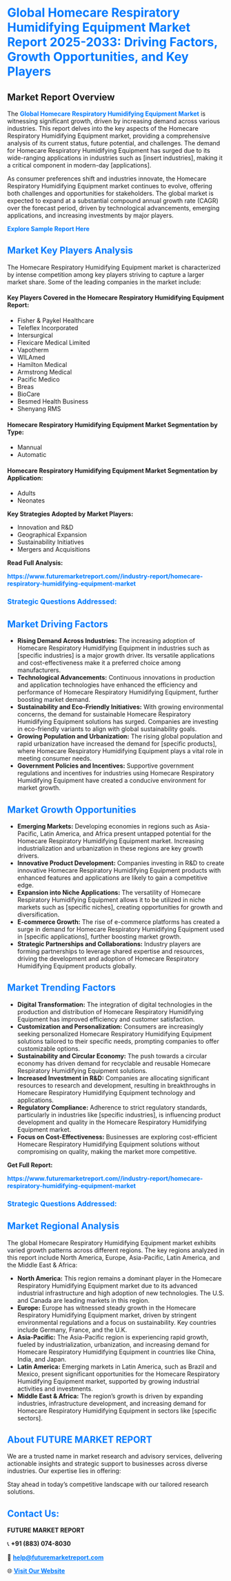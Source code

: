 <h1 style="color: #007BFF;">Global Homecare Respiratory Humidifying Equipment Market Report 2025-2033: Driving Factors, Growth Opportunities, and Key Players</h1>

<section id="overview">
<h2>Market Report Overview</h2>
<p>The <a href="https://www.futuremarketreport.com//industry-report/homecare-respiratory-humidifying-equipment-market" style="color: #007BFF; text-decoration: none;"><strong>Global Homecare Respiratory Humidifying Equipment Market</strong></a> is witnessing significant growth, driven by increasing demand across various industries. This report delves into the key aspects of the Homecare Respiratory Humidifying Equipment market, providing a comprehensive analysis of its current status, future potential, and challenges. The demand for Homecare Respiratory Humidifying Equipment has surged due to its wide-ranging applications in industries such as [insert industries], making it a critical component in modern-day [applications].</p>
<p>As consumer preferences shift and industries innovate, the Homecare Respiratory Humidifying Equipment market continues to evolve, offering both challenges and opportunities for stakeholders. The global market is expected to expand at a substantial compound annual growth rate (CAGR) over the forecast period, driven by technological advancements, emerging applications, and increasing investments by major players.</p>
</section>

<section id="overview">
<p><a href="https://www.futuremarketreport.com//request-sample/reportId=49993" style="color: #007BFF; text-decoration: none;"><strong>Explore Sample Report Here</strong></a></p>
</section>

<section id="key-players">
<h2 style="color: #007BFF;">Market Key Players Analysis</h2>
<p>The Homecare Respiratory Humidifying Equipment market is characterized by intense competition among key players striving to capture a larger market share. Some of the leading companies in the market include:</p>
<h4>Key Players Covered in the Homecare Respiratory Humidifying Equipment Report:</h4>
<ul><li>Fisher &amp; Paykel Healthcare</li><li>Teleflex Incorporated</li><li>Intersurgical</li><li>Flexicare Medical Limited</li><li>Vapotherm</li><li>WILAmed</li><li>Hamilton Medical</li><li>Armstrong Medical</li><li>Pacific Medico</li><li>Breas</li><li>BioCare</li><li>Besmed Health Business</li><li>Shenyang RMS</li></ul>
<h4>Homecare Respiratory Humidifying Equipment Market Segmentation by Type:</h4>
<ul><li>Mannual</li><li>Automatic</li></ul>

<h4>Homecare Respiratory Humidifying Equipment Market Segmentation by Application:</h4>
<ul><li>Adults</li><li>Neonates</li></ul>
<p><strong>Key Strategies Adopted by Market Players:</strong></p>
<ul>
<li>Innovation and R&D</li>
<li>Geographical Expansion</li>
<li>Sustainability Initiatives</li>
<li>Mergers and Acquisitions</li>
</ul>
</section>

<section>
<p><strong>Read Full Analysis: </strong></p><a href="https://www.futuremarketreport.com//industry-report/homecare-respiratory-humidifying-equipment-market" style="color: #007BFF; text-decoration: none;"><strong>https://www.futuremarketreport.com//industry-report/homecare-respiratory-humidifying-equipment-market</strong></a>
<h3 style="color: #007BFF;">Strategic Questions Addressed:</h3>
</section>

<section id="driving-factors">
<h2 style="color: #007BFF;">Market Driving Factors</h2>
<ul>
<li><strong>Rising Demand Across Industries:</strong> The increasing adoption of Homecare Respiratory Humidifying Equipment in industries such as [specific industries] is a major growth driver. Its versatile applications and cost-effectiveness make it a preferred choice among manufacturers.</li>
<li><strong>Technological Advancements:</strong> Continuous innovations in production and application technologies have enhanced the efficiency and performance of Homecare Respiratory Humidifying Equipment, further boosting market demand.</li>
<li><strong>Sustainability and Eco-Friendly Initiatives:</strong> With growing environmental concerns, the demand for sustainable Homecare Respiratory Humidifying Equipment solutions has surged. Companies are investing in eco-friendly variants to align with global sustainability goals.</li>
<li><strong>Growing Population and Urbanization:</strong> The rising global population and rapid urbanization have increased the demand for [specific products], where Homecare Respiratory Humidifying Equipment plays a vital role in meeting consumer needs.</li>
<li><strong>Government Policies and Incentives:</strong> Supportive government regulations and incentives for industries using Homecare Respiratory Humidifying Equipment have created a conducive environment for market growth.</li>
</ul>
</section>

<section id="growth-opportunities">
<h2 style="color: #007BFF;">Market Growth Opportunities</h2>
<ul>
<li><strong>Emerging Markets:</strong> Developing economies in regions such as Asia-Pacific, Latin America, and Africa present untapped potential for the Homecare Respiratory Humidifying Equipment market. Increasing industrialization and urbanization in these regions are key growth drivers.</li>
<li><strong>Innovative Product Development:</strong> Companies investing in R&D to create innovative Homecare Respiratory Humidifying Equipment products with enhanced features and applications are likely to gain a competitive edge.</li>
<li><strong>Expansion into Niche Applications:</strong> The versatility of Homecare Respiratory Humidifying Equipment allows it to be utilized in niche markets such as [specific niches], creating opportunities for growth and diversification.</li>
<li><strong>E-commerce Growth:</strong> The rise of e-commerce platforms has created a surge in demand for Homecare Respiratory Humidifying Equipment used in [specific applications], further boosting market growth.</li>
<li><strong>Strategic Partnerships and Collaborations:</strong> Industry players are forming partnerships to leverage shared expertise and resources, driving the development and adoption of Homecare Respiratory Humidifying Equipment products globally.</li>
</ul>
</section>

<section id="trending-factors">
<h2 style="color: #007BFF;">Market Trending Factors</h2>
<ul>
<li><strong>Digital Transformation:</strong> The integration of digital technologies in the production and distribution of Homecare Respiratory Humidifying Equipment has improved efficiency and customer satisfaction.</li>
<li><strong>Customization and Personalization:</strong> Consumers are increasingly seeking personalized Homecare Respiratory Humidifying Equipment solutions tailored to their specific needs, prompting companies to offer customizable options.</li>
<li><strong>Sustainability and Circular Economy:</strong> The push towards a circular economy has driven demand for recyclable and reusable Homecare Respiratory Humidifying Equipment solutions.</li>
<li><strong>Increased Investment in R&D:</strong> Companies are allocating significant resources to research and development, resulting in breakthroughs in Homecare Respiratory Humidifying Equipment technology and applications.</li>
<li><strong>Regulatory Compliance:</strong> Adherence to strict regulatory standards, particularly in industries like [specific industries], is influencing product development and quality in the Homecare Respiratory Humidifying Equipment market.</li>
<li><strong>Focus on Cost-Effectiveness:</strong> Businesses are exploring cost-efficient Homecare Respiratory Humidifying Equipment solutions without compromising on quality, making the market more competitive.</li>
</ul>
</section>

<section>
<p><strong>Get Full Report: </strong></p><a href="https://www.futuremarketreport.com//industry-report/homecare-respiratory-humidifying-equipment-market" style="color: #007BFF; text-decoration: none;"><strong>https://www.futuremarketreport.com//industry-report/homecare-respiratory-humidifying-equipment-market</strong></a>
<h3 style="color: #007BFF;">Strategic Questions Addressed:</h3>
</section>


<section id="regional-analysis">
<h2 style="color: #007BFF;">Market Regional Analysis</h2>
<p>The global Homecare Respiratory Humidifying Equipment market exhibits varied growth patterns across different regions. The key regions analyzed in this report include North America, Europe, Asia-Pacific, Latin America, and the Middle East & Africa:</p>
<ul>
<li><strong>North America:</strong> This region remains a dominant player in the Homecare Respiratory Humidifying Equipment market due to its advanced industrial infrastructure and high adoption of new technologies. The U.S. and Canada are leading markets in this region.</li>
<li><strong>Europe:</strong> Europe has witnessed steady growth in the Homecare Respiratory Humidifying Equipment market, driven by stringent environmental regulations and a focus on sustainability. Key countries include Germany, France, and the U.K.</li>
<li><strong>Asia-Pacific:</strong> The Asia-Pacific region is experiencing rapid growth, fueled by industrialization, urbanization, and increasing demand for Homecare Respiratory Humidifying Equipment in countries like China, India, and Japan.</li>
<li><strong>Latin America:</strong> Emerging markets in Latin America, such as Brazil and Mexico, present significant opportunities for the Homecare Respiratory Humidifying Equipment market, supported by growing industrial activities and investments.</li>
<li><strong>Middle East & Africa:</strong> The region’s growth is driven by expanding industries, infrastructure development, and increasing demand for Homecare Respiratory Humidifying Equipment in sectors like [specific sectors].</li>
</ul>
</section>

<footer>
<h2 style="color: #007BFF;">About FUTURE MARKET REPORT</h2>
<p>We are a trusted name in market research and advisory services, delivering actionable insights and strategic support to businesses across diverse industries. Our expertise lies in offering:</p>

<p>Stay ahead in today’s competitive landscape with our tailored research solutions.</p>

<h2 style="color: #007BFF;">Contact Us:</h2>
<p><strong>FUTURE MARKET REPORT</strong></p>
<p>📞 <strong>+91 (883) 074-8030</strong></p>
<p>📧 <strong><a href="mailto:help@futuremarketreport.com" style="color: #007BFF;">help@futuremarketreport.com</a></strong></p>
<p>🌐 <strong><a href="https://www.futuremarketreport.com/" style="color: #007BFF;">Visit Our Website</a></strong></p>
</footer>